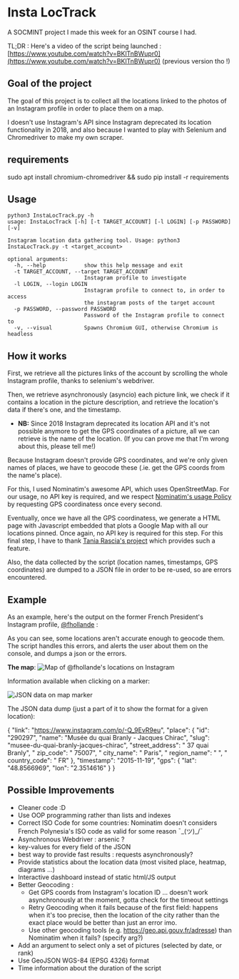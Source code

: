 
# Insta LocTrack

A SOCMINT project I made this week for an OSINT course I had.

TL;DR : Here's a video of the script being launched : [https://www.youtube.com/watch?v=BKlTnBWupr0](https://www.youtube.com/watch?v=BKlTnBWupr0) (previous version tho !)

## Goal of the project
The goal of this project is to collect all the locations linked to the photos of an Instagram profile in order to place them on a map.

I doesn't use Instagram's API since Instagram deprecated its location functionality in 2018, and also because I wanted to play with Selenium and Chromedriver to make my own scraper.

## requirements

sudo apt install chromium-chromedriver &&
sudo pip install -r requirements

## Usage

    python3 InstaLocTrack.py -h
    usage: InstaLocTrack [-h] [-t TARGET_ACCOUNT] [-l LOGIN] [-p PASSWORD] [-v]
    
    Instagram location data gathering tool. Usage: python3 InstaLocTrack.py -t <target_account>
    
    optional arguments:
      -h, --help            show this help message and exit
      -t TARGET_ACCOUNT, --target TARGET_ACCOUNT
                            Instagram profile to investigate
      -l LOGIN, --login LOGIN
                            Instagram profile to connect to, in order to access
                            the instagram posts of the target account
      -p PASSWORD, --password PASSWORD
                            Password of the Instagram profile to connect to
      -v, --visual          Spawns Chromium GUI, otherwise Chromium is headless


## How it works

First, we retrieve all the pictures links of the account by scrolling the whole Instagram profile, thanks to selenium's webdriver.

Then, we retrieve asynchronously (asyncio) each picture link, we check if it contains a location in the picture description, and retrieve the location's data if there's one, and the timestamp.

* **NB:** Since 2018 Instagram deprecated its location API and it's not possible anymore to get the GPS coordinates of a picture, all we can retrieve is the name of the location. (If you can prove me that I'm wrong about this, please tell me!)

Because Instagram doesn't provide GPS coordinates, and we're only given names of places, we have to geocode these (.ie. get the GPS coords from the name's place).

For this, I used Nominatim's awesome API, which uses OpenStreetMap. For our usage, no API key is required, and we respect [Nominatim's usage Policy](https://operations.osmfoundation.org/policies/nominatim/) by requesting GPS coordinatess once every second.

Eventually, once we have all the GPS coordinatess, we generate a HTML page with Javascript embedded that plots a Google Map with all our locations pinned. Once again, no API key is required for this step.
For this final step, I have to thank [Tania Rascia's project](https://www.taniarascia.com/google-maps-apis-for-multiple-locations/) which provides such a feature.

Also, the data collected by the script (location names, timestamps, GPS coordinates) are dumped to a JSON file in order to be re-used, so are errors encountered.

## Example

As an example, here's the output on the former French President's Instagram profile, [@fhollande](https://www.instagram.com/fhollande/?hl=fr) :

As you can see, some locations aren't accurate enough to geocode them. The script handles this errors, and alerts the user about them on the console, and dumps a json or the errors.

**The map**:
![Map of @fhollande's locations on Instagram](https://imgur.com/FRaa2zO.png
)

Information available when clicking on a marker:

![JSON data on map marker](https://i.imgur.com/Wa3FRq2.png)

The JSON data dump (just a part of it to show the format for a given location):

{
    "link": "https://www.instagram.com/p/-Q_9EvR9eu",
    "place": {
      "id": "290297",
      "name": "Musée du quai Branly - Jacques Chirac",
      "slug": "musee-du-quai-branly-jacques-chirac",
      "street_address": " 37 quai Branly",
      " zip_code": " 75007",
      " city_name": " Paris",
      " region_name": " ",
      " country_code": " FR"
    },
    "timestamp": "2015-11-19",
    "gps": {
      "lat": "48.8566969",
      "lon": "2.3514616"
    }
  }




## Possible Improvements

* Cleaner code :D
* Use OOP programming rather than lists and indexes
* Correct ISO Code for some countries: Nominatim doesn't considers French Polynesia's ISO code as valid for some reason ¯\_(ツ)_/¯
* Asynchronous Webdriver : arsenic ?
* key-values for every field of the JSON
* best way to provide fast results : requests asynchronously?
* Provide statistics about the location data (most visited place, heatmap, diagrams ...)
* Interactive dashboard instead of static html/JS output
* Better Geocoding :
	* Get GPS coords from Instagram's location ID ... doesn't work asynchronously at the moment, gotta check for the timeout settings 
	* Retry Geocoding when it fails because of the first field: happens when it's too precise, then the location of the city rather than the exact place would be better than just an error imo.
	* Use other geocoding tools (e.g. https://geo.api.gouv.fr/adresse) than Nominatim when it fails? (specify arg?)
* Add an argument to select only a set of pictures (selected by date, or rank)
* Use GeoJSON WGS-84 (EPSG 4326) format
* Time information about the duration of the script

